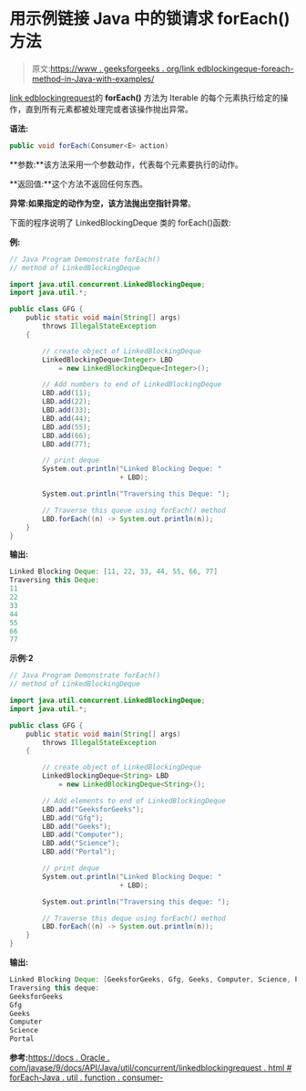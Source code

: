 # 用示例链接 Java 中的锁请求 forEach()方法

> 原文:[https://www . geeksforgeeks . org/link edblockingeque-foreach-method-in-Java-with-examples/](https://www.geeksforgeeks.org/linkedblockingdeque-foreach-method-in-java-with-examples/)

[link edblockingrequest](https://www.geeksforgeeks.org/linkedblockingdeque-in-java-with-examples/)的 **forEach()** 方法为 Iterable 的每个元素执行给定的操作，直到所有元素都被处理完或者该操作抛出异常。

**语法:**

```java
public void forEach(Consumer<E> action)

```

**参数:**该方法采用一个参数动作，代表每个元素要执行的动作。

**返回值:**这个方法不返回任何东西。

**异常:**如果指定的动作为空，该方法抛出**空指针异常**。

下面的程序说明了 LinkedBlockingDeque 类的 forEach()函数:

**例:**

```java
// Java Program Demonstrate forEach()
// method of LinkedBlockingDeque

import java.util.concurrent.LinkedBlockingDeque;
import java.util.*;

public class GFG {
    public static void main(String[] args)
        throws IllegalStateException
    {

        // create object of LinkedBlockingDeque
        LinkedBlockingDeque<Integer> LBD
            = new LinkedBlockingDeque<Integer>();

        // Add numbers to end of LinkedBlockingDeque
        LBD.add(11);
        LBD.add(22);
        LBD.add(33);
        LBD.add(44);
        LBD.add(55);
        LBD.add(66);
        LBD.add(77);

        // print deque
        System.out.println("Linked Blocking Deque: "
                           + LBD);

        System.out.println("Traversing this Deque: ");

        // Traverse this queue using forEach() method
        LBD.forEach((n) -> System.out.println(n));
    }
}
```

**输出:**

```java
Linked Blocking Deque: [11, 22, 33, 44, 55, 66, 77]
Traversing this Deque: 
11
22
33
44
55
66
77

```

**示例:2**

```java
// Java Program Demonstrate forEach()
// method of LinkedBlockingDeque

import java.util.concurrent.LinkedBlockingDeque;
import java.util.*;

public class GFG {
    public static void main(String[] args)
        throws IllegalStateException
    {

        // create object of LinkedBlockingDeque
        LinkedBlockingDeque<String> LBD
            = new LinkedBlockingDeque<String>();

        // Add elements to end of LinkedBlockingDeque
        LBD.add("GeeksforGeeks");
        LBD.add("Gfg");
        LBD.add("Geeks");
        LBD.add("Computer");
        LBD.add("Science");
        LBD.add("Portal");

        // print deque
        System.out.println("Linked Blocking Deque: "
                           + LBD);

        System.out.println("Traversing this deque: ");

        // Traverse this deque using forEach() method
        LBD.forEach((n) -> System.out.println(n));
    }
}
```

**输出:**

```java
Linked Blocking Deque: [GeeksforGeeks, Gfg, Geeks, Computer, Science, Portal]
Traversing this deque: 
GeeksforGeeks
Gfg
Geeks
Computer
Science
Portal

```

**参考:**[https://docs . Oracle . com/javase/9/docs/API/Java/util/concurrent/linkedblockingrequest . html # forEach-Java . util . function . consumer-](https://docs.oracle.com/javase/9/docs/api/java/util/concurrent/LinkedBlockingDeque.html#forEach-java.util.function.Consumer-)